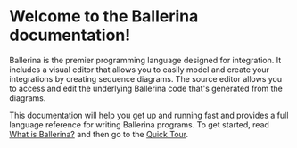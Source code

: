 # Welcome to the Ballerina documentation!

Ballerina is the premier programming language designed for integration. It includes a visual editor that allows you to easily model and create your integrations by creating sequence diagrams. The source editor allows you to access and edit the underlying Ballerina code that's generated from the diagrams. 

This documentation will help you get up and running fast and provides a full language reference for writing Ballerina programs. To get started, read [What is Ballerina?](intro.md) and then go to the [Quick Tour](quick-tour.md). 
